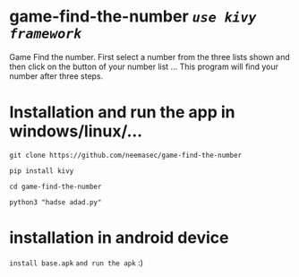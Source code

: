 # game-find-the-number *`use kivy framework`*
Game Find the number. First select a number from the three lists shown and then click on the button of your number list ... This program will find your number after three steps.
# Installation and run the app in windows/linux/...
`git clone https://github.com/neemasec/game-find-the-number`

`pip install kivy`

`cd game-find-the-number`

`python3 "hadse adad.py"`
# installation in android device
`install base.apk` 
`and run the apk` :)
